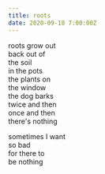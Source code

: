 ```yaml
---
title: roots
date: 2020-09-18 7:00:00Z
---
```


roots grow out  
back out of  
the soil  
in the pots  
the plants on  
the window  
the dog barks  
twice and then  
once and then  
there's nothing  

sometimes I want  
so bad  
for there to  
be nothing  